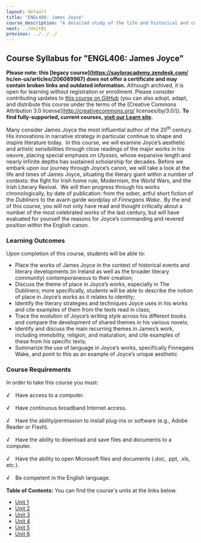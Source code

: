 ```yaml
---
layout: default
title: "ENGL406: James Joyce"
course_description: "A detailed study of the life and historical and cultural contexts of the Irish short story writer and novelist James Joyce, including a close examination of his short-story collection Dubliners, as well as his novels Portrait of the Artist as a Young Man, Ulysses, and Finnegan’s Wake."
next: ../Unit01
previous: ../../../
---
```

Course Syllabus for "ENGL406: James Joyce"
------------------------------------------

**Please note: this [legacy course](https://sayloracademy.zendesk.com/
hc/en-us/articles/206089967) does not offer a certificate and may contain 
broken links and outdated information.** Although archived, it is open 
for learning without registration or enrollment. Please consider contributing 
updates to [this course on GitHub](https://github.com/saylordotorg/course_engl406) 
(you can also adopt, adapt, and distribute this course under the terms of 
the [Creative Commons Attribution 3.0 license](http://creativecommons.org/
licenses/by/3.0/)). **To find fully-supported, current courses, [visit our 
Learn site](https://learn.saylor.org).**

Many consider James Joyce the most influential author of the
20<sup>th</sup> century.  His innovations in narrative strategy in
particular continue to shape and inspire literature today.  In this
course, we will examine Joyce’s aesthetic and artistic sensibilities
through close readings of the major works in his oeuvre, placing special
emphasis on *Ulysses*, whose expansive length and nearly infinite depths
has sustained scholarship for decades. Before we embark upon our journey
through Joyce’s canon, we will take a look at the life and times of
James Joyce, situating the literary giant within a number of contexts:
the fight for Irish home rule, Modernism, the World Wars, and the Irish
Literary Revival.  We will then progress through his works
chronologically, by date of publication: from the sober, artful short
fiction of the *Dubliners* to the avant-garde wordplay of *Finnegans
Wake*.  By the end of this course, you will not only have read and
thought critically about a number of the most celebrated works of the
last century, but will have evaluated for yourself the reasons for
Joyce’s commanding and revered position within the English canon.

### Learning Outcomes

Upon completion of this course, students will be able to:  
  

-   Place the works of James Joyce in the context of historical events
    and literary developments (in Ireland as well as the broader
    literary community) contemporaneous to their creation;
-   Discuss the theme of place in Joyce’s works, especially in The
    Dubliners; more specifically, students will be able to describe the
    notion of place in Joyce’s works as it relates to identity;
-   Identify the literary strategies and techniques Joyce uses in his
    works and cite examples of them from the texts read in class;
-   Trace the evolution of Joyce’s writing style across his different
    books and compare the development of shared themes in his various
    novels;
-   Identify and discuss the main recurring themes in James’s work,
    including immobility, religion, and maturation, and cite examples of
    these from his specific texts;
-   Summarize the use of language in Joyce’s works, specifically
    Finnegans Wake, and point to this as an example of Joyce’s unique
    aesthetic

### Course Requirements

In order to take this course you must:  
    
 √    Have access to a computer.  
    
 √    Have continuous broadband Internet access.  
    
 √    Have the ability/permission to install plug-ins or software (e.g.,
Adobe Reader or Flash).  
    
 √    Have the ability to download and save files and documents to a
computer.  
    
 √    Have the ability to open Microsoft files and documents (.doc,
.ppt, .xls, etc.).  
    
 √    Be competent in the English language.  
        
**Table of Contents:** You can find the course's units at the links below.

- [Unit 1](https://legacy.saylor.org/engl406/Unit01/)
- [Unit 2](https://legacy.saylor.org/engl406/Unit02/)
- [Unit 3](https://legacy.saylor.org/engl406/Unit03/)
- [Unit 4](https://legacy.saylor.org/engl406/Unit04/)
- [Unit 5](https://legacy.saylor.org/engl406/Unit05/)
- [Unit 6](https://legacy.saylor.org/engl406/Unit06/)
